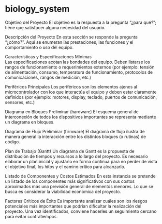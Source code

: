 # biology_system

Objetivo del Proyecto
El objetivo es la respuesta a la pregunta “¿para qué?”; tiene que satisfacer alguna necesidad del usuario.

Descripción del Proyecto
En esta sección se responde la pregunta “¿cómo?”. Aquí se enumeran las prestaciones, las funciones y el comportamiento o uso del equipo.

Características y Especificaciones Mínimas	
Las especificaciones acotan las bondades del equipo. Deben listarse los rangos de funcionamiento o requerimientos externos (por ejemplo: tensión de alimentación, consumo, temperatura de funcionamiento, protocolos de comunicaciones, rangos de medición, etc.)

Periféricos Principales
Los periféricos son los elementos ajenos al microcontrolador con los que interactúa el equipo y deben estar claramente definidos (por ejemplo: motores, display, teclado, puertos de comunicación, sensores, etc.)

Diagrama en Bloques Preliminar (hardware)
El esquema general de interconexión de todos los dispositivos importantes se representa mediante un diagrama en bloques.

Diagrama de Flujo Preliminar (firmware)
El diagrama de flujo ilustra de manera general la interacción entre los distintos bloques (o rutinas) de código.

Plan de Trabajo (Gantt)
Un diagrama de Gantt es la propuesta de distribución de tiempos y recursos a lo largo del proyecto. Es necesario elaborar un plan inicial y ajustarlo en forma continua para no perder de vista el objetivo final, los hitos y el camino crítico para alcanzarlo.

Listado de Componentes y Costos Estimados
En esta instancia se pretende un listado de los componentes más significativos con sus costos aproximados más una previsión general de elementos menores. Lo que se busca es considerar la viabilidad económica del proyecto.

Factores Críticos de Éxito
Es importante analizar cuáles son los riesgos potenciales más importantes que podrían dificultar la realización del proyecto. Una vez identificados, conviene hacerles un seguimiento cercano para evitar contratiempos.
